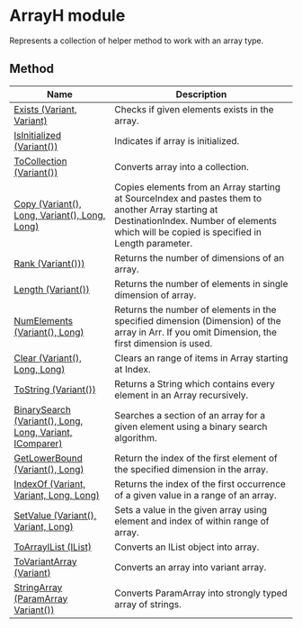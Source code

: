# ArrayH module
Represents a collection of helper method to work with an array type.

## Method
|Name|Description|
|-|-|
|[Exists (Variant, Variant)](./Exists.md)|Checks if given elements exists in the array.|
|[IsInitialized (Variant())](./IsInitialized.md)|Indicates if array is initialized.|
|[ToCollection (Variant())](./ToCollection.md)|Converts array into a collection.|
|[Copy (Variant(), Long, Variant(), Long, Long)](./Copy.md)|Copies elements from an Array starting at SourceIndex and pastes them to another Array starting at DestinationIndex. Number of elements which will be copied is specified in Length parameter.|
|[Rank (Variant()))](./Rank.md)|Returns the number of dimensions of an array.|
|[Length (Variant())](./Length.md)|Returns the number of elements in single dimension of array.|
|[NumElements (Variant(), Long)](./NumElements.md)|Returns the number of elements in the specified dimension (Dimension) of the array in Arr. If you omit Dimension, the first dimension is used.|
|[Clear (Variant(), Long, Long)](./Clear.md)|Clears an range of items in Array starting at Index.|
|[ToString (Variant())](./ToString.md)|Returns a String which contains every element in an Array recursively.|
|[BinarySearch (Variant(), Long, Long, Variant, IComparer)](./BinarySearch.md)|Searches a section of an array for a given element using a binary search algorithm.|
|[GetLowerBound (Variant(), Long)](./GetLowerBound.md)|Return the index of the first element of the specified dimension in the array.|
|[IndexOf (Variant, Variant, Long, Long)](./IndexOf.md)|Returns the index of the first occurrence of a given value in a range of an array.|
|[SetValue (Variant(), Variant, Long)](./SetValue.md)|Sets a value in the given array using element and index of within range of array.|
|[ToArrayIList (IList)](./ToArrayIList.md)|Converts an IList object into array.|
|[ToVariantArray (Variant)](./ToVariantArray.md)|Converts an array into variant array.|
|[StringArray (ParamArray Variant())](./StringArray.md)|Converts ParamArray into strongly typed array of strings.|